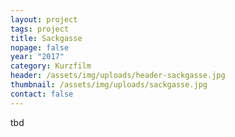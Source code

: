 ```yaml
---
layout: project
tags: project
title: Sackgasse
nopage: false
year: "2017"
category: Kurzfilm
header: /assets/img/uploads/header-sackgasse.jpg
thumbnail: /assets/img/uploads/sackgasse.jpg
contact: false
---
```

tbd